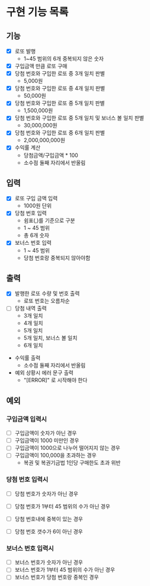 # 구현 기능 목록


## 기능

* [x] 로또 발행
  * 1~45 범위의 6개 중복되지 않은 숫자
* [x] 구입금액 만큼 로또 구매
* [x] 당첨 번호와 구입한 로또 중 3개 일치 판별
  * 5,000원
* [x] 당첨 번호와 구입한 로또 중 4개 일치 판별
  * 50,000원
* [x] 당첨 번호와 구입한 로또 중 5개 일치 판별
  * 1,500,000원
* [x] 당첨 번호와 구입한 로또 중 5개 일치 및 보너스 볼 일치 판별
  * 30,000,000원
* [x] 당첨 번호와 구입한 로또 중 6개 일치 판별
  * 2,000,000,000원
* [x] 수익률 계산
  * 당첨금액/구입금액 * 100 
  * 소수점 둘째 자리에서 반올림


## 입력

* [x] 로또 구입 금액 입력
  * 1000원 단위
* [x] 당첨 번호 입력
  * 쉼표(,)를 기준으로 구분
  * 1 ~ 45 범위
  * 총 6개 숫자
* [x] 보너스 번호 입력
  * 1 ~ 45 범위
  * 당첨 번호랑 중복되지 않아야함


## 출력

* [x] 발행한 로또 수량 및 번호 출력
  * 로또 번호는 오름차순
* [ ] 당첨 내역 출력
  * 3개 일치
  * 4개 일치
  * 5개 일치
  * 5개 일치, 보너스 볼 일치
  * 6개 일치
* 수익률 출력
  * 소수점 둘째 자리에서 반올림
* 예외 상황시 에러 문구 출력
  * "[ERROR]" 로 시작해야 한다


## 예외

### 구입금액 입력시

* [ ] 구입금액이 숫자가 아닌 경우
* [ ] 구입금액이 1000 미만인 경우
* [ ] 구입금액이 1000으로 나누어 떨어지지 않는 경우
* [ ] 구입금액이 100,000을 초과하는 경우
  * 복권 및 복권기금법 1인당 구매한도 초과 위반


### 당첨 번호 입력시

* [ ] 당첨 번호가 숫자가 아닌 경우
* [ ] 당첨 번호가 1부터 45 범위의 수가 아닌 경우
* [ ] 당첨 번호내에 중복이 있는 경우
* [ ] 당첨 번호 갯수가 6이 아닌 경우


### 보너스 번호 입력시

* [ ] 보너스 번호가 숫자가 아닌 경우
* [ ] 보너스 번호가 1부터 45 범위의 수가 아닌 경우
* [ ] 보너스 번호가 당첨 번호랑 중복인 경우
